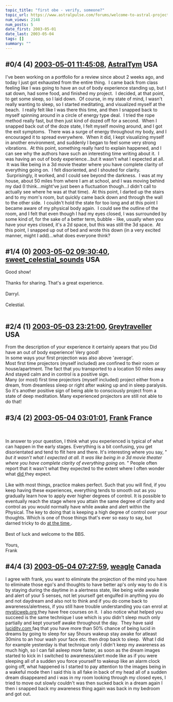 ```yaml
---
topic_title: "first obe - verify, someone?"
topic_url: https://www.astralpulse.com/forums/welcome-to-astral-projection-experiences!/first-obe-verify-someone
num_views: 2148
num_posts: 5
date_first: 2003-05-01
date_last: 2003-05-04
tags: []
summary: ""
---
```


## \#0/4 (4) [2003-05-01 11:45:08](https://www.astralpulse.com/forums/index.php?msg=120106), [AstralTym](https://www.astralpulse.com/forums/profile/?u=2134) USA ##
<section>
I've been working on a portfolio for a review since about 2 weeks ago, and today I just got exhausted from the entire thing.  I came back from class feeling like I was going to have an out of body experience standing up, but I sat down, had some food, and finished my project.  I decided, at that point, to get some sleep, so I laid down.  Of course, in my state of mind, I wasn't really wanting to sleep, so I started meditating, and visualized myself at the beach.  I really felt like I was there this time, and then I snapped back to myself spinning around in a circle of energy type deal.  I tried the rope method really fast, but then just kind of dozed off for a second.  When I snapped back out of the doze state, I felt myself moving around, and I got the exit symptoms.  There was a surge of energy throughout my body, and I encouraged it to spread everywhere.  When it did, I kept visualizing myself in another environment, and suddenly I began to feel some very strong vibrations.  At this point, something really hard to explain happened, and I can see why the authors have such an interesting time writing about it.  I was having an out of body experience...but it wasn't what I expected at all.  It was like being in a 3d movie theater where you have complete clarity of everything going on.  I felt disoriented, and I shouted for clarity.  Surprisingly, it worked, and I could see beyond the darkness.  I was at my house, about 50 miles from where I am at school, and I was moving behind my dad (I think...might've just been a fluctuation though...I didn't call to actually see where he was at that time).  At this point, I darted up the stairs and to my mom's room, but quickly came back down and through the wall to the other side.  I couldn't hold the state for too long and at this point I became aware of my physical body again.  I could see the outline of the room, and I felt that even though I had my eyes closed, I was surrounded by some kind of, for the sake of a better term, bubble - like, usually when you have your eyes closed, it's a 2d space, but this was still the 3d space.  At this point, I snapped up out of bed and wrote this down (in a very excited manner, might I add)...what does everyone think?
</section>

## \#1/4 (0) [2003-05-02 09:30:40](https://www.astralpulse.com/forums/index.php?msg=29968), [sweet_celestial_sounds](https://www.astralpulse.com/forums/profile/?u=1975) USA ##
<section>
Good show!
<br>
<br>
Thanks for sharing. That's a great experience.
<br>
<br>
Darryl.
<br>
<br>
Celestial.
<br>
<br>
</section>

## \#2/4 (1) [2003-05-03 23:21:00](https://www.astralpulse.com/forums/index.php?msg=30164), [Greytraveller](https://www.astralpulse.com/forums/profile/?u=1734) USA ##
<section>
From the description of your experience it certainly apears that you Did have an out of body experience! Very good!
<br>
In some ways your first projection was also above 'average'.
<br>
Most first time projectors (myself included) are confined to their room or house/apartment. The fact that you transported to a location 50 miles away And stayed calm and in control is a positive sign.
<br>
Many (or most) first time projectors (myself included) project either from a dream, from dreamless sleep or right after waking up and in sleep paralysis. So it's another positive sign of being able to consciously project from a state of deep meditation. Many experienced projectors are still not able to do that!
<br>
</section>

## \#3/4 (2) [2003-05-04 03:01:01](https://www.astralpulse.com/forums/index.php?msg=30193), [Frank](https://www.astralpulse.com/forums/profile/?u=359) France ##
<section>
<br>
<br>
In answer to your question, I think what you experienced is typical of what can happen in the early stages. Everything is a bit confusing, you get disorientated and tend to flit here and there. It's interesting where you say, "
<i>
 but it wasn't what I expected at all. It was like being in a 3d movie theater where you have complete clarity of everything going on.
</i>
" People often report that it wasn't what they expected to the extent where I often wonder what
<u>
 did
</u>
they expect.
<br>
<br>
Like with most things, practice makes perfect. Such that you will find, if you keep having these experiences, everything tends to smooth out as you gradually learn how to apply ever higher degrees of control. It is possible to eventually reach the stage where you attain the same degree of clarity and control as you would normally have while awake and alert within the Physical. The key to doing that is keeping a high degree of control over your thoughts. Which is one of those things that's ever so easy to say, but darned tricky to do
<u>
 at the time
</u>
.
<br>
<br>
Best of luck and welcome to the BBS.
<br>
<br>
Yours,
<br>
Frank
<br>
</section>

## \#4/4 (3) [2003-05-04 07:27:59](https://www.astralpulse.com/forums/index.php?msg=30207), [weagle](https://www.astralpulse.com/forums/profile/?u=538) Canada ##
<section>
I agree with frank, you want to eliminate the projection of the mind you have to eliminate those ego's and thoughts to have better ap's only way to do it is by staying during the daytime in a alertness state, like being wide awake and alert of your 5 senses, not let yourself get engulfed in anything you do and not daydream and also not to think and if you do come back to awareness/alertness, if you still have trouble understanding you can enrol at
<a class="bbc_link" href="https://www.astralpulse.com/forums///mysticweb.org" rel="noopener" target="_blank">
 mysticweb.org
</a>
they have free courses on it.  I also notice what helped you succeed is the same technique I use which is you didn't sleep much only partially and kept yourself awake throughout the day.  They have said
<a class="bbc_link" href="https://www.astralpulse.com/forums///lucidity.com" rel="noopener" target="_blank">
 lucidity.com
</a>
faq that you have more than 50% chance of being lucid in dreams by going to sleep for say 5hours wakeup stay awake for atleast 30mins to an hour wash your face etc. then drop back to sleep.  What I did for example yesterday is that technique only I didn't keep my awareness as much high, so I can fall asleep more faster, as soon as the dream images started to kick in I switched to awareness/alert mode like as if you were sleeping all of a sudden you force yourself to wakeup like an alarm clock going off, what happened is I started to pay attention to the images being in a wakeful mode then I said this is all fake in back of my head all of a sudden dream disappeared and i was in my room looking through my closed eyes, I tried to move out slowly couldn't was then sucked back in a dream again I then i snapped back my awareness thing again was back in my bedroom and got out.
</section>